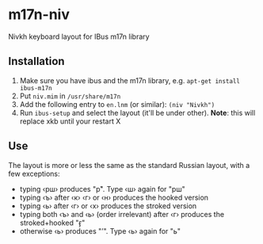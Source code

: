 # m17n-niv
Nivkh keyboard layout for IBus m17n library

## Installation

1. Make sure you have ibus and the m17n library, e.g. `apt-get install ibus-m17n`
1. Put `niv.mim` in `/usr/share/m17n`
1. Add the following entry to `en.lnm` (or similar): `(niv "Nivkh")`
1. Run `ibus-setup` and select the layout (it'll be under other).  **Note**: this will replace xkb until your restart X

## Use

The layout is more or less the same as the standard Russian layout, with a few exceptions:
- typing ‹рш› produces "р̌".  Type ‹ш› again for "рш"
- typing ‹ъ› after ‹к› ‹г› or ‹н› produces the hooked version
- typing ‹ь› after ‹г› or ‹х› produces the stroked version
- typing both ‹ъ› and ‹ь› (order irrelevant) after ‹г› produces the stroked+hooked "ӻ"
- otherwise ‹ь› produces "’".  Type ‹ь› again for "ь"
